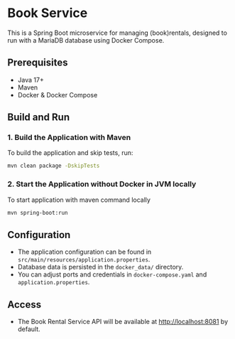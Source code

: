 # Book Service

This is a Spring Boot microservice for managing (book)rentals, designed to run with a MariaDB database using Docker Compose.

## Prerequisites

- Java 17+
- Maven
- Docker & Docker Compose

## Build and Run

### 1. Build the Application with Maven

To build the application and skip tests, run:

```sh
mvn clean package -DskipTests
```

### 2. Start the Application without Docker in JVM locally

To start application with maven command locally

```sh
mvn spring-boot:run
```


## Configuration

- The application configuration can be found in `src/main/resources/application.properties`.
- Database data is persisted in the `docker_data/` directory.
- You can adjust ports and credentials in `docker-compose.yaml` and `application.properties`.

## Access

- The Book Rental Service API will be available at [http://localhost:8081](http://localhost:8081) by default.


```
